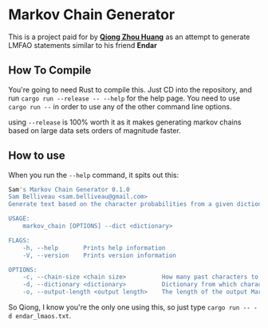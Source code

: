# Markov Chain Generator

This is a project paid for by [**Qiong Zhou Huang**](www.mit.edu) as an attempt to generate LMFAO statements similar to his friend **Endar**

## How To Compile

You're going to need Rust to compile this. Just CD into the repository, and run `cargo run --release -- --help` for the help page. You need to use `cargo run --` in order to use any of the other command line options.

using `--release` is 100% worth it as it makes generating markov chains based on large data sets orders of magnitude faster.

## How to use

When you run the `--help` command, it spits out this:

```bash
Sam's Markov Chain Generator 0.1.0
Sam Belliveau <sam.belliveau@gmail.com>
Generate text based on the character probabilities from a given dictionary.

USAGE:
    markov_chain [OPTIONS] --dict <dictionary>

FLAGS:
    -h, --help       Prints help information
    -V, --version    Prints version information

OPTIONS:
    -c, --chain-size <chain size>          How many past characters to consider when building probabilites [default: 2]
    -d, --dictionary <dictionary>          Dictionary from which character probabilities are built from
    -o, --output-length <output length>    The length of the output Markov Chain [default: 1000]
```

So Qiong, I know you're the only one using this, so just type `cargo run -- -d endar_lmaos.txt`.
